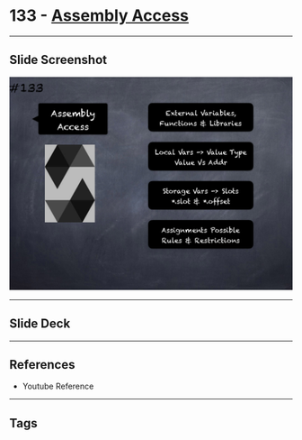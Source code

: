 # 133 - [Assembly Access](Assembly%20Access.md)


___
## Slide Screenshot
![133.png](../images/solidity201/133.png)
___
## Slide Deck

___
## References
- Youtube Reference
___
## Tags